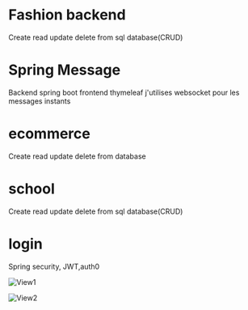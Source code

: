 # Fashion backend 
Create read update delete from sql database(CRUD)
# Spring Message 
Backend spring boot frontend thymeleaf j'utilises websocket pour les messages instants
# ecommerce 
Create read update delete from database
# school  
Create read update delete from sql database(CRUD)
# login
Spring security, JWT,auth0

![View1](https://user-images.githubusercontent.com/105176447/167318111-a3943e5b-e4af-40a5-944e-62cbb6a7d509.PNG)


![View2](https://user-images.githubusercontent.com/105176447/167318114-3e7f2115-b98d-4e29-a98d-acf21eed96e2.PNG)

